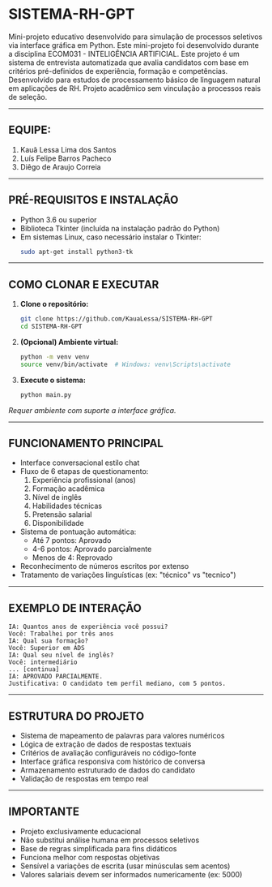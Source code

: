 # SISTEMA-RH-GPT

Mini-projeto educativo desenvolvido para simulação de processos seletivos via interface gráfica em Python. Este mini-projeto foi desenvolvido durante a disciplina ECOM031 - INTELIGÊNCIA ARTIFICIAL. Este projeto é um sistema de entrevista automatizada que avalia candidatos com base em critérios pré-definidos de experiência, formação e competências. Desenvolvido para estudos de processamento básico de linguagem natural em aplicações de RH. Projeto acadêmico sem vinculação a processos reais de seleção.

---

## EQUIPE:
1. Kauã Lessa Lima dos Santos
2. Luís Felipe Barros Pacheco
3. Diêgo de Araujo Correia

---

## PRÉ-REQUISITOS E INSTALAÇÃO

* Python 3.6 ou superior
* Biblioteca Tkinter (incluída na instalação padrão do Python)
* Em sistemas Linux, caso necessário instalar o Tkinter:
  ```bash
  sudo apt-get install python3-tk
  ```

---

## COMO CLONAR E EXECUTAR

1. **Clone o repositório:**
   ```bash
   git clone https://github.com/KauaLessa/SISTEMA-RH-GPT
   cd SISTEMA-RH-GPT
   ```

2. **(Opcional) Ambiente virtual:**
   ```bash
   python -m venv venv
   source venv/bin/activate  # Windows: venv\Scripts\activate
   ```

3. **Execute o sistema:**
   ```bash
   python main.py
   ```

*Requer ambiente com suporte a interface gráfica.*

---

## FUNCIONAMENTO PRINCIPAL

* Interface conversacional estilo chat
* Fluxo de 6 etapas de questionamento:
  1. Experiência profissional (anos)
  2. Formação acadêmica
  3. Nível de inglês
  4. Habilidades técnicas
  5. Pretensão salarial
  6. Disponibilidade
* Sistema de pontuação automática:
  - Até 7 pontos: Aprovado
  - 4-6 pontos: Aprovado parcialmente
  - Menos de 4: Reprovado
* Reconhecimento de números escritos por extenso
* Tratamento de variações linguísticas (ex: "técnico" vs "tecnico")

---

## EXEMPLO DE INTERAÇÃO

```
IA: Quantos anos de experiência você possui?
Você: Trabalhei por três anos
IA: Qual sua formação?
Você: Superior em ADS
IA: Qual seu nível de inglês?
Você: intermediário
... [continua]
IA: APROVADO PARCIALMENTE.
Justificativa: O candidato tem perfil mediano, com 5 pontos.
```

---

## ESTRUTURA DO PROJETO

* Sistema de mapeamento de palavras para valores numéricos
* Lógica de extração de dados de respostas textuais
* Critérios de avaliação configuráveis no código-fonte
* Interface gráfica responsiva com histórico de conversa
* Armazenamento estruturado de dados do candidato
* Validação de respostas em tempo real

---

## IMPORTANTE

* Projeto exclusivamente educacional
* Não substitui análise humana em processos seletivos
* Base de regras simplificada para fins didáticos
* Funciona melhor com respostas objetivas
* Sensível a variações de escrita (usar minúsculas sem acentos)
* Valores salariais devem ser informados numericamente (ex: 5000)
